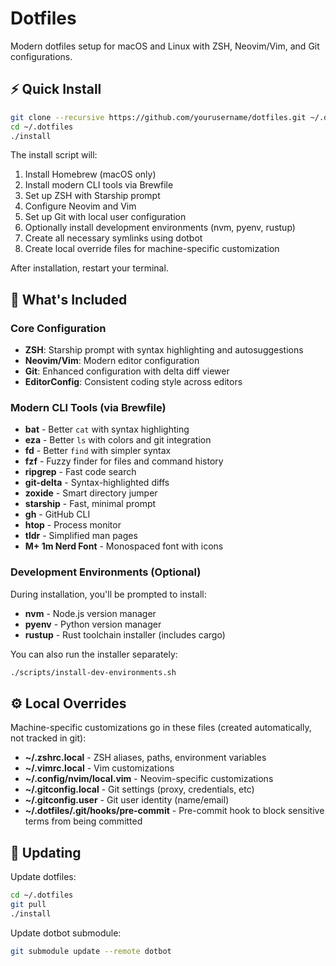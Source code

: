 # Dotfiles

Modern dotfiles setup for macOS and Linux with ZSH, Neovim/Vim, and Git configurations.

## ⚡ Quick Install

```bash
git clone --recursive https://github.com/yourusername/dotfiles.git ~/.dotfiles
cd ~/.dotfiles
./install
```

The install script will:
1. Install Homebrew (macOS only)
2. Install modern CLI tools via Brewfile
3. Set up ZSH with Starship prompt
4. Configure Neovim and Vim
5. Set up Git with local user configuration
6. Optionally install development environments (nvm, pyenv, rustup)
7. Create all necessary symlinks using dotbot
8. Create local override files for machine-specific customization

After installation, restart your terminal.

## 🎯 What's Included

### Core Configuration
- **ZSH**: Starship prompt with syntax highlighting and autosuggestions
- **Neovim/Vim**: Modern editor configuration
- **Git**: Enhanced configuration with delta diff viewer
- **EditorConfig**: Consistent coding style across editors

### Modern CLI Tools (via Brewfile)
- **bat** - Better `cat` with syntax highlighting
- **eza** - Better `ls` with colors and git integration
- **fd** - Better `find` with simpler syntax
- **fzf** - Fuzzy finder for files and command history
- **ripgrep** - Fast code search
- **git-delta** - Syntax-highlighted diffs
- **zoxide** - Smart directory jumper
- **starship** - Fast, minimal prompt
- **gh** - GitHub CLI
- **htop** - Process monitor
- **tldr** - Simplified man pages
- **M+ 1m Nerd Font** - Monospaced font with icons

### Development Environments (Optional)
During installation, you'll be prompted to install:
- **nvm** - Node.js version manager
- **pyenv** - Python version manager
- **rustup** - Rust toolchain installer (includes cargo)

You can also run the installer separately:
```bash
./scripts/install-dev-environments.sh
```

## ⚙️ Local Overrides

Machine-specific customizations go in these files (created automatically, not tracked in git):

- **~/.zshrc.local** - ZSH aliases, paths, environment variables
- **~/.vimrc.local** - Vim customizations
- **~/.config/nvim/local.vim** - Neovim-specific customizations
- **~/.gitconfig.local** - Git settings (proxy, credentials, etc)
- **~/.gitconfig.user** - Git user identity (name/email)
- **~/.dotfiles/.git/hooks/pre-commit** - Pre-commit hook to block sensitive terms from being committed

## 🔧 Updating

Update dotfiles:
```bash
cd ~/.dotfiles
git pull
./install
```

Update dotbot submodule:
```bash
git submodule update --remote dotbot
```
